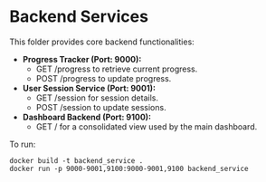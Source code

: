 # Backend Services

This folder provides core backend functionalities:

- **Progress Tracker (Port: 9000):**
  - GET /progress to retrieve current progress.
  - POST /progress to update progress.
- **User Session Service (Port: 9001):**
  - GET /session for session details.
  - POST /session to update sessions.
- **Dashboard Backend (Port: 9100):**
  - GET / for a consolidated view used by the main dashboard.

To run:

```
docker build -t backend_service .
docker run -p 9000-9001,9100:9000-9001,9100 backend_service
```
